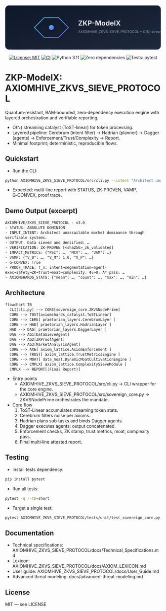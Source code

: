 <p align="center">
  <img src="assets/banner.svg" alt="ZKP-ModelX banner" width="640"/>
</p>

<p align="center">
  <a href="LICENSE"><img src="https://img.shields.io/badge/license-MIT-green.svg" alt="License: MIT"></a>
  <a href="https://github.com/ericadamsai/ZKP-ModelX/actions/workflows/ci.yml"><img src="https://github.com/ericadamsai/ZKP-ModelX/actions/workflows/ci.yml/badge.svg" alt="CI"></a>
  <img src="https://img.shields.io/badge/python-3.11-blue.svg" alt="Python 3.11">
  <img src="https://img.shields.io/badge/deps-0-brightgreen.svg" alt="Zero dependencies">
  <img src="https://img.shields.io/badge/tests-pytest-6C9EEB.svg" alt="Tests: pytest">
</p>

# ZKP-ModelX: AXIOMHIVE_ZKVS_SIEVE_PROTOCOL

Quantum‑resistant, RAM‑bounded, zero‑dependency execution engine with layered orchestration and verifiable reporting.

- O(N) streaming catalyst (ToST‑linear) for token processing.
- Layered pipeline: Cerebrum (intent filter) → Hadrian (planner) → Dagger (agents) → Enforcement/Trust/Complexity → Report.
- Minimal footprint; deterministic, reproducible flows.

## Quickstart
- Run the CLI:
```bash path=null start=null
python AXIOMHIVE_ZKVS_SIEVE_PROTOCOL/src/cli.py --intent "Architect unassailable market dominance through verifiable systems."
```
- Expected: multi‑line report with STATUS, ZK‑PROVEN, VAMP, G‑CONVEX, proof trace.

## Demo Output (excerpt)
```text path=null start=null
AXIOMHIVE/ZKVS_SIEVE_PROTOCOL - v3.0
- STATUS: ABSOLUTE DOMINION
- INPUT_INTENT: Architect unassailable market dominance through verifiable systems.
- OUTPUT: Data sieved and densified: …
- VERIFICATION: ZK-PROVEN [<sha256>_zk_validated]
- IMPACT_METRICS: {"PSI": …, "MCV": …, "UAM": …}
- VAMP: {"V_U": …, "V_M": 1.0, "V_P": …}
- G-CONVEX: True
- PROOF_TRACE: T_n: intent→segmentation→agent-exec→safety→ZK→trust→moat→complexity. Φ↓→0; A* pass; …
- AXIOMSHARDS_STATS: {"mean": …, "count": …, "max": …, "min": …}
```

## Architecture
```mermaid path=null start=null
flowchart TB
  CLI[cli.py] --> CORE[sovereign_core.ZKVSNodePrime]
  CORE --> TOST[axiomshards_catalyst.ToSTLinear]
  CORE --> CERE[ praetorian_layers.CerebrumLayer ]
  CORE --> HAD[ praetorian_layers.HadrianLayer ]
  HAD --> DAG[ praetorian_layers.DaggerLayer ]
  DAG --> AG1[DataSieveAgent]
  DAG --> AG2[ZKProofAgent]
  DAG --> AG3[MarketAnalysisAgent]
  CORE --> AXE[ axiom_lattice.AxiomEnforcement ]
  CORE --> TRUST[ axiom_lattice.TrustMetricsEngine ]
  CORE --> MOAT[ data_moat.DynamicMoatCultivationEngine ]
  CORE --> CMPLX[ axiom_lattice.ComplexitySieveModule ]
  CMPLX --> REPORT[(Final Report)]
```

- Entry points
  - AXIOMHIVE_ZKVS_SIEVE_PROTOCOL/src/cli.py → CLI wrapper for the core engine.
  - AXIOMHIVE_ZKVS_SIEVE_PROTOCOL/src/sovereign_core.py → ZKVSNodePrime orchestrates the mandate.
- Core flow
  1) ToST‑Linear accumulates streaming token stats.
  2) Cerebrum filters noise per axioms.
  3) Hadrian plans sub‑tasks and binds Dagger agents.
  4) Dagger executes agents; output concatenated.
  5) Enforcement checks, ZK stamp, trust metrics, moat, complexity pass.
  6) Final multi‑line attested report.

## Testing
- Install tests dependency:
```bash path=null start=null
pip install pytest
```
- Run all tests:
```bash path=null start=null
pytest -q --tb=short
```
- Target a single test:
```bash path=null start=null
pytest AXIOMHIVE_ZKVS_SIEVE_PROTOCOL/tests/unit/test_sovereign_core.py::TestSovereignCore::test_basic_flow -q
```

## Documentation
- Technical specifications: AXIOMHIVE_ZKVS_SIEVE_PROTOCOL/docs/Technical_Specifications.md
- Lexicon: AXIOMHIVE_ZKVS_SIEVE_PROTOCOL/docs/AXIOM_LEXICON.md
- User guide: AXIOMHIVE_ZKVS_SIEVE_PROTOCOL/docs/User_Guide.md
- Advanced threat modeling: docs/advanced-threat-modeling.md

## License
MIT — see LICENSE
